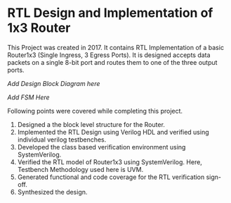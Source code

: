 # RTL Design and Implementation of 1x3 Router

This Project was created in 2017. It contains RTL Implementation of a basic Router1x3 (Single Ingress, 3 Egress Ports).
It is designed accepts data packets on a single 8-bit port and routes them to one of the three output ports.

*Add Design Block Diagram here*

*Add FSM Here*

Following points were covered while completing this project.
1. Designed a the block level structure for the Router.
2. Implemented the RTL Design using Verilog HDL and verified using individual verilog testbenches.
3. Developed the class based verification environment using SystemVerilog.
4. Verified the RTL model of Router1x3 using SystemVerilog. Here, Testbench Methodology used here is UVM.
5. Generated functional and code coverage for the RTL verification sign-off.
6. Synthesized the design.
